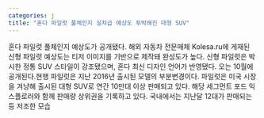```yaml
---
categories: j
title: "혼다 파일럿 풀체인지 실차급 예상도 투박해진 대형 SUV"
---
```

혼다 파일럿 풀체인지 예상도가 공개됐다. 해외 자동차 전문매체 Kolesa.ru에 게재된 신형 파일럿 예상도는 티저 이미지를 기반으로 제작돼 완성도가 높다. 신형 파일럿은 박시한 정통 SUV 스타일이 강조됐으며, 혼다 최신 디자인 언어가 반영됐다. 오는 10월에 공개된다.현행 파일럿은 지난 2016년 출시된 모델의 부분변경이다. 파일럿은 미국 시장을 겨냥해 출시된 대형 SUV로 연간 10만대 이상 판매되고 있다. 해당 세그먼트 포드 익스플로러와 함께 판매량 상위권을 기록하고 있다. 국내에서는 지난달 12대가 판매되는 등 저조한 모습